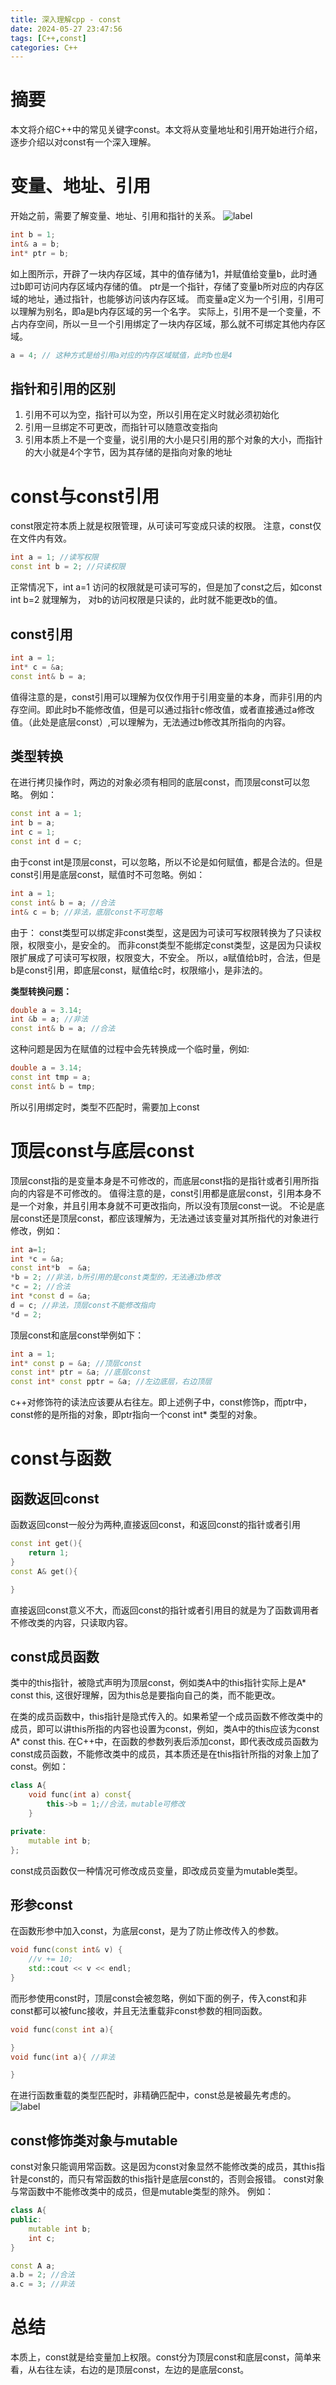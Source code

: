 ```yaml
---
title: 深入理解cpp - const
date: 2024-05-27 23:47:56
tags: [C++,const]
categories: C++
---
```



# 摘要
本文将介绍C++中的常见关键字const。本文将从变量地址和引用开始进行介绍，逐步介绍以对const有一个深入理解。

# 变量、地址、引用
开始之前，需要了解变量、地址、引用和指针的关系。
![label](/images/cpp_const-image1.png)
```c++
int b = 1;
int& a = b;
int* ptr = b;
```
如上图所示，开辟了一块内存区域，其中的值存储为1，并赋值给变量b，此时通过b即可访问内存区域内存储的值。
ptr是一个指针，存储了变量b所对应的内存区域的地址，通过指针，也能够访问该内存区域。
而变量a定义为一个引用，引用可以理解为别名，即a是b内存区域的另一个名字。
实际上，引用不是一个变量，不占内存空间，所以一旦一个引用绑定了一块内存区域，那么就不可绑定其他内存区域。
```c++
a = 4; // 这种方式是给引用a对应的内存区域赋值，此时b也是4
```

## 指针和引用的区别
1. 引用不可以为空，指针可以为空，所以引用在定义时就必须初始化
2. 引用一旦绑定不可更改，而指针可以随意改变指向
3. 引用本质上不是一个变量，说引用的大小是只引用的那个对象的大小，而指针的大小就是4个字节，因为其存储的是指向对象的地址

# const与const引用
const限定符本质上就是权限管理，从可读可写变成只读的权限。
注意，const仅在文件内有效。
```c++
int a = 1; //读写权限
const int b = 2; //只读权限
```
正常情况下，int a=1 访问的权限就是可读可写的，但是加了const之后，如const int b=2 就理解为， 对b的访问权限是只读的，此时就不能更改b的值。

## const引用
```c++
int a = 1;
int* c = &a;
const int& b = a;
```
值得注意的是，const引用可以理解为仅仅作用于引用变量的本身，而非引用的内存空间。即此时b不能修改值，但是可以通过指针c修改值，或者直接通过a修改值。（此处是底层const）,可以理解为，无法通过b修改其所指向的内容。

## 类型转换
在进行拷贝操作时，两边的对象必须有相同的底层const，而顶层const可以忽略。
例如：
```c++
const int a = 1;
int b = a;
int c = 1;
const int d = c;
```
由于const int是顶层const，可以忽略，所以不论是如何赋值，都是合法的。但是const引用是底层const，赋值时不可忽略。例如：
```c++
int a = 1;
const int& b = a; //合法
int& c = b; //非法，底层const不可忽略
```
由于：
const类型可以绑定非const类型，这是因为可读可写权限转换为了只读权限，权限变小，是安全的。
而非const类型不能绑定const类型，这是因为只读权限扩展成了可读可写权限，权限变大，不安全。
所以，a赋值给b时，合法，但是b是const引用，即底层const，赋值给c时，权限缩小，是非法的。


**类型转换问题：**
```c++
double a = 3.14;
int &b = a; //非法
const int& b = a; //合法
```
这种问题是因为在赋值的过程中会先转换成一个临时量，例如:
```c++
double a = 3.14;
const int tmp = a;
const int& b = tmp;
```
所以引用绑定时，类型不匹配时，需要加上const

# 顶层const与底层const
顶层const指的是变量本身是不可修改的，而底层const指的是指针或者引用所指向的内容是不可修改的。
值得注意的是，const引用都是底层const，引用本身不是一个对象，并且引用本身就不可更改指向，所以没有顶层const一说。
不论是底层const还是顶层const，都应该理解为，无法通过该变量对其所指代的对象进行修改，例如：
```c++
int a=1;
int *c = &a;
const int*b  = &a;
*b = 2; //非法，b所引用的是const类型的，无法通过b修改
*c = 2; //合法
int *const d = &a;
d = c; //非法，顶层const不能修改指向
*d = 2;
```
顶层const和底层const举例如下：
```c++
int a = 1;
int* const p = &a; //顶层const
const int* ptr = &a; //底层const
const int* const pptr = &a; //左边底层，右边顶层
```
c++对修饰符的读法应该要从右往左。即上述例子中，const修饰p，而ptr中，const修的是所指的对象，即ptr指向一个const int* 类型的对象。
# const与函数
## 函数返回const
函数返回const一般分为两种,直接返回const，和返回const的指针或者引用
```c++
const int get(){
    return 1;
}
const A& get(){

}
```
直接返回const意义不大，而返回const的指针或者引用目的就是为了函数调用者不修改类的内容，只读取内容。

## const成员函数
类中的this指针，被隐式声明为顶层const，例如类A中的this指针实际上是A* const this, 这很好理解，因为this总是要指向自己的类，而不能更改。

在类的成员函数中，this指针是隐式传入的。如果希望一个成员函数不修改类中的成员，即可以讲this所指的内容也设置为const，例如，类A中的this应该为const A* const this. 在C++中，在函数的参数列表后添加const，即代表改成员函数为const成员函数，不能修改类中的成员，其本质还是在this指针所指的对象上加了const。例如：
```c++
class A{
    void func(int a) const{
        this->b = 1;//合法，mutable可修改
    }

private:
    mutable int b;
};
```
const成员函数仅一种情况可修改成员变量，即改成员变量为mutable类型。
## 形参const
在函数形参中加入const，为底层const，是为了防止修改传入的参数。
```c++
void func(const int& v) {
	//v += 10;
	std::cout << v << endl;
}
```
而形参使用const时，顶层const会被忽略，例如下面的例子，传入const和非const都可以被func接收，并且无法重载非const参数的相同函数。
```c++
void func(const int a){

}
void func(int a){ //非法

}
```

在进行函数重载的类型匹配时，非精确匹配中，const总是被最先考虑的。
![label](/images/cpp_const-image2.png)

## const修饰类对象与mutable
const对象只能调用常函数。这是因为const对象显然不能修改类的成员，其this指针是const的，而只有常函数的this指针是底层const的，否则会报错。
const对象与常函数中不能修改类中的成员，但是mutable类型的除外。
例如：
```c++
class A{
public:
    mutable int b;
    int c;
}

const A a;
a.b = 2; //合法
a.c = 3; //非法
```
# 总结
本质上，const就是给变量加上权限。const分为顶层const和底层const，简单来看，从右往左读，右边的是顶层const，左边的是底层const。